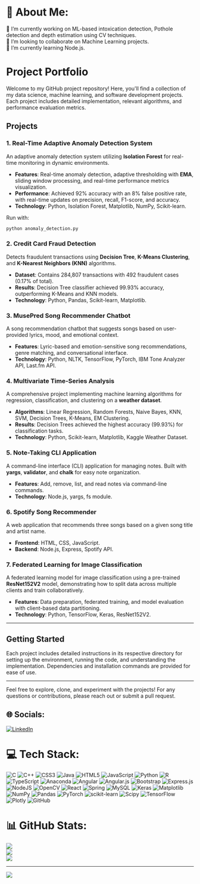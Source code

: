 # 💫 About Me:
🔭 I’m currently working on ML-based intoxication detection, Pothole detection and depth estimation using CV techniques.<br>👯 I’m looking to collaborate on Machine Learning projects.<br>🌱 I’m currently learning Node.js.

# Project Portfolio

Welcome to my GitHub project repository! Here, you'll find a collection of my data science, machine learning, and software development projects. Each project includes detailed implementation, relevant algorithms, and performance evaluation metrics.

## Projects

### 1. Real-Time Adaptive Anomaly Detection System

An adaptive anomaly detection system utilizing **Isolation Forest** for real-time monitoring in dynamic environments.

- **Features**: Real-time anomaly detection, adaptive thresholding with **EMA**, sliding window processing, and real-time performance metrics visualization.
- **Performance**: Achieved 92% accuracy with an 8% false positive rate, with real-time updates on precision, recall, F1-score, and accuracy.
- **Technology**: Python, Isolation Forest, Matplotlib, NumPy, Scikit-learn.

Run with:
```bash
python anomaly_detection.py
```

### 2. Credit Card Fraud Detection

Detects fraudulent transactions using **Decision Tree**, **K-Means Clustering**, and **K-Nearest Neighbors (KNN)** algorithms.

- **Dataset**: Contains 284,807 transactions with 492 fraudulent cases (0.17% of total).
- **Results**: Decision Tree classifier achieved 99.93% accuracy, outperforming K-Means and KNN models.
- **Technology**: Python, Pandas, Scikit-learn, Matplotlib.

### 3. MusePred Song Recommender Chatbot

A song recommendation chatbot that suggests songs based on user-provided lyrics, mood, and emotional context.

- **Features**: Lyric-based and emotion-sensitive song recommendations, genre matching, and conversational interface.
- **Technology**: Python, NLTK, TensorFlow, PyTorch, IBM Tone Analyzer API, Last.fm API.

### 4. Multivariate Time-Series Analysis

A comprehensive project implementing machine learning algorithms for regression, classification, and clustering on a **weather dataset**.

- **Algorithms**: Linear Regression, Random Forests, Naive Bayes, KNN, SVM, Decision Trees, K-Means, EM Clustering.
- **Results**: Decision Trees achieved the highest accuracy (99.93%) for classification tasks.
- **Technology**: Python, Scikit-learn, Matplotlib, Kaggle Weather Dataset.

### 5. Note-Taking CLI Application

A command-line interface (CLI) application for managing notes. Built with **yargs**, **validator**, and **chalk** for easy note organization.

- **Features**: Add, remove, list, and read notes via command-line commands.
- **Technology**: Node.js, yargs, fs module.

### 6. Spotify Song Recommender

A web application that recommends three songs based on a given song title and artist name.

- **Frontend**: HTML, CSS, JavaScript.
- **Backend**: Node.js, Express, Spotify API.

### 7. Federated Learning for Image Classification

A federated learning model for image classification using a pre-trained **ResNet152V2** model, demonstrating how to split data across multiple clients and train collaboratively.

- **Features**: Data preparation, federated training, and model evaluation with client-based data partitioning.
- **Technology**: Python, TensorFlow, Keras, ResNet152V2.

---

## Getting Started

Each project includes detailed instructions in its respective directory for setting up the environment, running the code, and understanding the implementation. Dependencies and installation commands are provided for ease of use. 

---

Feel free to explore, clone, and experiment with the projects! For any questions or contributions, please reach out or submit a pull request.


## 🌐 Socials:
[![LinkedIn](https://img.shields.io/badge/LinkedIn-%230077B5.svg?logo=linkedin&logoColor=white)](https://linkedin.com/in/https://www.linkedin.com/in/rishika-kalra-6b901622b/) 

# 💻 Tech Stack:
![C](https://img.shields.io/badge/c-%2300599C.svg?style=for-the-badge&logo=c&logoColor=white) ![C++](https://img.shields.io/badge/c++-%2300599C.svg?style=for-the-badge&logo=c%2B%2B&logoColor=white) ![CSS3](https://img.shields.io/badge/css3-%231572B6.svg?style=for-the-badge&logo=css3&logoColor=white) ![Java](https://img.shields.io/badge/java-%23ED8B00.svg?style=for-the-badge&logo=openjdk&logoColor=white) ![HTML5](https://img.shields.io/badge/html5-%23E34F26.svg?style=for-the-badge&logo=html5&logoColor=white) ![JavaScript](https://img.shields.io/badge/javascript-%23323330.svg?style=for-the-badge&logo=javascript&logoColor=%23F7DF1E) ![Python](https://img.shields.io/badge/python-3670A0?style=for-the-badge&logo=python&logoColor=ffdd54) ![R](https://img.shields.io/badge/r-%23276DC3.svg?style=for-the-badge&logo=r&logoColor=white) ![TypeScript](https://img.shields.io/badge/typescript-%23007ACC.svg?style=for-the-badge&logo=typescript&logoColor=white) ![Anaconda](https://img.shields.io/badge/Anaconda-%2344A833.svg?style=for-the-badge&logo=anaconda&logoColor=white) ![Angular](https://img.shields.io/badge/angular-%23DD0031.svg?style=for-the-badge&logo=angular&logoColor=white) ![Angular.js](https://img.shields.io/badge/angular.js-%23E23237.svg?style=for-the-badge&logo=angularjs&logoColor=white) ![Bootstrap](https://img.shields.io/badge/bootstrap-%238511FA.svg?style=for-the-badge&logo=bootstrap&logoColor=white) ![Express.js](https://img.shields.io/badge/express.js-%23404d59.svg?style=for-the-badge&logo=express&logoColor=%2361DAFB) ![NodeJS](https://img.shields.io/badge/node.js-6DA55F?style=for-the-badge&logo=node.js&logoColor=white) ![OpenCV](https://img.shields.io/badge/opencv-%23white.svg?style=for-the-badge&logo=opencv&logoColor=white) ![React](https://img.shields.io/badge/react-%2320232a.svg?style=for-the-badge&logo=react&logoColor=%2361DAFB) ![Spring](https://img.shields.io/badge/spring-%236DB33F.svg?style=for-the-badge&logo=spring&logoColor=white) ![MySQL](https://img.shields.io/badge/mysql-4479A1.svg?style=for-the-badge&logo=mysql&logoColor=white) ![Keras](https://img.shields.io/badge/Keras-%23D00000.svg?style=for-the-badge&logo=Keras&logoColor=white) ![Matplotlib](https://img.shields.io/badge/Matplotlib-%23ffffff.svg?style=for-the-badge&logo=Matplotlib&logoColor=black) ![NumPy](https://img.shields.io/badge/numpy-%23013243.svg?style=for-the-badge&logo=numpy&logoColor=white) ![Pandas](https://img.shields.io/badge/pandas-%23150458.svg?style=for-the-badge&logo=pandas&logoColor=white) ![PyTorch](https://img.shields.io/badge/PyTorch-%23EE4C2C.svg?style=for-the-badge&logo=PyTorch&logoColor=white) ![scikit-learn](https://img.shields.io/badge/scikit--learn-%23F7931E.svg?style=for-the-badge&logo=scikit-learn&logoColor=white) ![Scipy](https://img.shields.io/badge/SciPy-%230C55A5.svg?style=for-the-badge&logo=scipy&logoColor=%white) ![TensorFlow](https://img.shields.io/badge/TensorFlow-%23FF6F00.svg?style=for-the-badge&logo=TensorFlow&logoColor=white) ![Plotly](https://img.shields.io/badge/Plotly-%233F4F75.svg?style=for-the-badge&logo=plotly&logoColor=white) ![GitHub](https://img.shields.io/badge/github-%23121011.svg?style=for-the-badge&logo=github&logoColor=white)
# 📊 GitHub Stats:
![](https://github-readme-stats.vercel.app/api?username=rishika0204&theme=transparent&hide_border=false&include_all_commits=false&count_private=false)<br/>
![](https://github-readme-streak-stats.herokuapp.com/?user=rishika0204&theme=transparent&hide_border=false)<br/>
![](https://github-readme-stats.vercel.app/api/top-langs/?username=rishika0204&theme=transparent&hide_border=false&include_all_commits=false&count_private=false&layout=compact)

---
[![](https://visitcount.itsvg.in/api?id=rishika0204&icon=0&color=0)](https://visitcount.itsvg.in)

